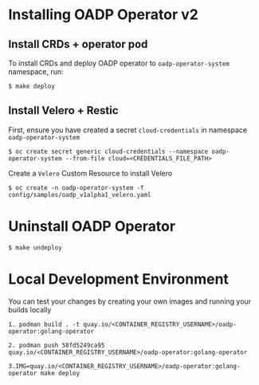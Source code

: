 # Installing OADP Operator v2

## Install CRDs + operator pod
To install CRDs and deploy OADP operator to `oadp-operator-system` namespace, run:
```
$ make deploy
```

## Install Velero + Restic
First, ensure you have created a secret `cloud-credentials` in namespace `oadp-operator-system`
```
$ oc create secret generic cloud-credentials --namespace oadp-operator-system --from-file cloud=<CREDENTIALS_FILE_PATH>
```

Create a `Velero` Custom Resource to install Velero
```
$ oc create -n oadp-operator-system -f config/samples/oadp_v1alpha1_velero.yaml
```

# Uninstall OADP Operator
```
$ make undeploy
```

# Local Development Environment
You can test your changes by creating your own images and running your builds locally

```
1. podman build . -t quay.io/<CONTAINER_REGISTRY_USERNAME>/oadp-operator:golang-operator
```
```
2. podman push 58fd5249ca95 quay.io/<CONTAINER_REGISTRY_USERNAME>/oadp-operator:golang-operator
```
```
3.IMG=quay.io/<CONTAINER_REGISTRY_USERNAME>/oadp-operator:golang-operator make deploy
```